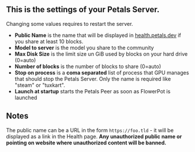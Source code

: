 ## This is the settings of your Petals Server. 

Changing some values requires to restart the server.

- **Public Name** is the name that will be displayed in [health.petals.dev](https://health.petals.dev/) if you share at least 10 blocks.
- **Model to server** is the model you share to the community
- **Max Disk Size** is the limit size un GiB used by blocks on your hard drive (0=auto)
- **Number of blocks** is the number of blocks to share (0=auto)
- **Stop on process** is a **coma separated** list of process that GPU manages that should stop the Petals Server. Only the name is required like "steam" or "tuxkart".
- **Launch at startup** starts the Petals Peer as soon as FlowerPot is launched

## Notes

The public name can be a URL in the form `https://foo.tld` - it will be displayed as a link in the Health page. **Any unauthorized public name or pointing on website where unauthorized content will be banned.**
